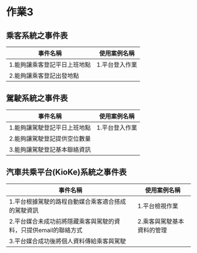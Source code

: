 # 作業3
## 乘客系統之事件表
|事件名稱|使用案例名稱|
|-------|-----------|
|1.能夠讓乘客登記平日上班地點|1.平台登入作業|
|2.能夠讓乘客登記出發地點| |

## 駕駛系統之事件表
|事件名稱|使用案例名稱|
|-------|-----------|
|1.能夠讓駕駛登記平日上班地點|1.平台登入作業|
|2.能夠讓駕駛登記提供空位數量| |
|3.能夠讓駕駛登記基本聯絡資訊| |


## 汽車共乘平台(KioKe)系統之事件表
|事件名稱|使用案例名稱|
|------|---------|
|1.平台根據駕駛的路程自動媒合乘客適合搭成的駕駛資訊|1.平台檢視作業|
|2.平台媒合未成功前將隱藏乘客與駕駛的資料，只提供email的聯絡方式|2.乘客與駕駛基本資料的管理|
|3.平台媒合成功後將個人資料傳給乘客與駕駛| |